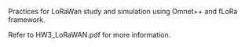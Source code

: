 Practices for LoRaWan study and simulation using Omnet++ and fLoRa framework.

Refer to HW3_LoRaWAN.pdf for more information.